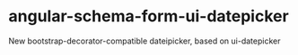 # angular-schema-form-ui-datepicker
New bootstrap-decorator-compatible dateipicker, based on ui-datepicker

